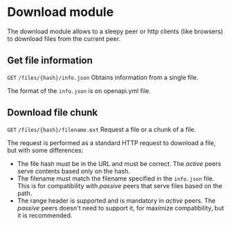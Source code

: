 # Download module
The download module allows to a sleepy peer or http clients (like browsers) to download files from the current peer.

## Get file information
`GET` `/files/{hash}/info.json`
Obtains information from a single file.

The format of the `info.json` is on openapi.yml file.

## Download file chunk
`GET` `/files/{hash}/filename.ext`
Request a file or a chunk of a file. 

The request is performed as a standard HTTP request to download a file, but with some differences:
- The file hash must be in the URL and must be correct. The _active_ peers serve contents based only on the hash.
- The filename must match the filename specified in the `info.json` file. This is for compatibility with _passive_ peers that serve files based on the path.
- The range header is supported and is mandatory in _active_ peers. The _passive_ peers doesn't need to support it, for maximize compatibility, but it is recommended.
